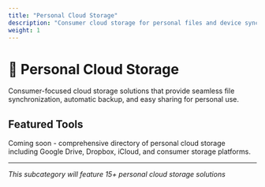 ```yaml
---
title: "Personal Cloud Storage"
description: "Consumer cloud storage for personal files and device synchronization"
weight: 1
---
```


# 📱 Personal Cloud Storage

Consumer-focused cloud storage solutions that provide seamless file synchronization, automatic backup, and easy sharing for personal use.

## Featured Tools

Coming soon - comprehensive directory of personal cloud storage including Google Drive, Dropbox, iCloud, and consumer storage platforms.

---

*This subcategory will feature 15+ personal cloud storage solutions*